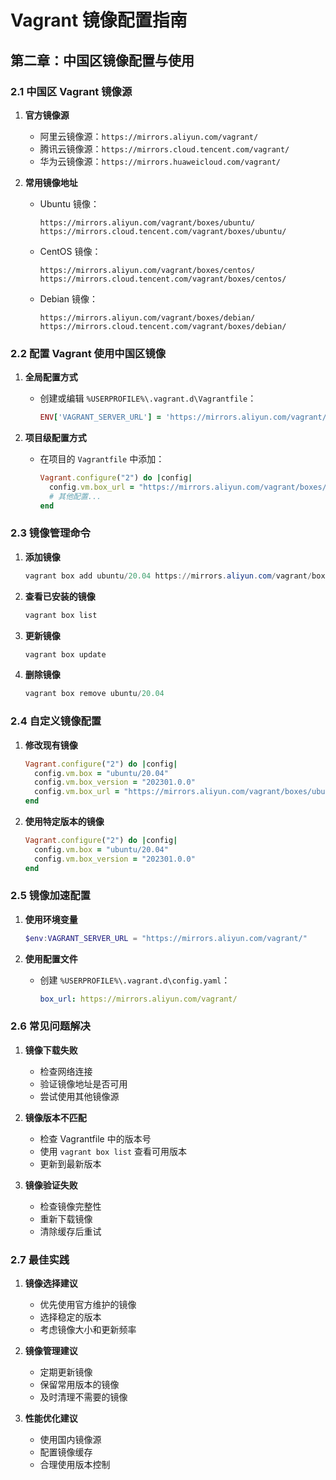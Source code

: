 # Vagrant 镜像配置指南

## 第二章：中国区镜像配置与使用

### 2.1 中国区 Vagrant 镜像源

1. **官方镜像源**
   - 阿里云镜像源：`https://mirrors.aliyun.com/vagrant/`
   - 腾讯云镜像源：`https://mirrors.cloud.tencent.com/vagrant/`
   - 华为云镜像源：`https://mirrors.huaweicloud.com/vagrant/`

2. **常用镜像地址**
   - Ubuntu 镜像：
     ```
     https://mirrors.aliyun.com/vagrant/boxes/ubuntu/
     https://mirrors.cloud.tencent.com/vagrant/boxes/ubuntu/
     ```
   - CentOS 镜像：
     ```
     https://mirrors.aliyun.com/vagrant/boxes/centos/
     https://mirrors.cloud.tencent.com/vagrant/boxes/centos/
     ```
   - Debian 镜像：
     ```
     https://mirrors.aliyun.com/vagrant/boxes/debian/
     https://mirrors.cloud.tencent.com/vagrant/boxes/debian/
     ```

### 2.2 配置 Vagrant 使用中国区镜像

1. **全局配置方式**

   - 创建或编辑 `%USERPROFILE%\.vagrant.d\Vagrantfile`：
     ```ruby
     ENV['VAGRANT_SERVER_URL'] = 'https://mirrors.aliyun.com/vagrant/'
     ```

2. **项目级配置方式**

   - 在项目的 `Vagrantfile` 中添加：
     ```ruby
     Vagrant.configure("2") do |config|
       config.vm.box_url = "https://mirrors.aliyun.com/vagrant/boxes/ubuntu/20.04/amd64/ubuntu-20.04.box"
       # 其他配置...
     end
     ```

### 2.3 镜像管理命令

1. **添加镜像**
   ```powershell
   vagrant box add ubuntu/20.04 https://mirrors.aliyun.com/vagrant/boxes/ubuntu/20.04/amd64/ubuntu-20.04.box
   ```

2. **查看已安装的镜像**
   ```powershell
   vagrant box list
   ```

3. **更新镜像**
   ```powershell
   vagrant box update
   ```

4. **删除镜像**
   ```powershell
   vagrant box remove ubuntu/20.04
   ```

### 2.4 自定义镜像配置

1. **修改现有镜像**
   ```ruby
   Vagrant.configure("2") do |config|
     config.vm.box = "ubuntu/20.04"
     config.vm.box_version = "202301.0.0"
     config.vm.box_url = "https://mirrors.aliyun.com/vagrant/boxes/ubuntu/20.04/amd64/ubuntu-20.04.box"
   end
   ```

2. **使用特定版本的镜像**
   ```ruby
   Vagrant.configure("2") do |config|
     config.vm.box = "ubuntu/20.04"
     config.vm.box_version = "202301.0.0"
   end
   ```

### 2.5 镜像加速配置

1. **使用环境变量**
   ```powershell
   $env:VAGRANT_SERVER_URL = "https://mirrors.aliyun.com/vagrant/"
   ```

2. **使用配置文件**
   - 创建 `%USERPROFILE%\.vagrant.d\config.yaml`：
     ```yaml
     box_url: https://mirrors.aliyun.com/vagrant/
     ```

### 2.6 常见问题解决

1. **镜像下载失败**
   - 检查网络连接
   - 验证镜像地址是否可用
   - 尝试使用其他镜像源

2. **镜像版本不匹配**
   - 检查 Vagrantfile 中的版本号
   - 使用 `vagrant box list` 查看可用版本
   - 更新到最新版本

3. **镜像验证失败**
   - 检查镜像完整性
   - 重新下载镜像
   - 清除缓存后重试

### 2.7 最佳实践

1. **镜像选择建议**
   - 优先使用官方维护的镜像
   - 选择稳定的版本
   - 考虑镜像大小和更新频率

2. **镜像管理建议**
   - 定期更新镜像
   - 保留常用版本的镜像
   - 及时清理不需要的镜像

3. **性能优化建议**
   - 使用国内镜像源
   - 配置镜像缓存
   - 合理使用版本控制 